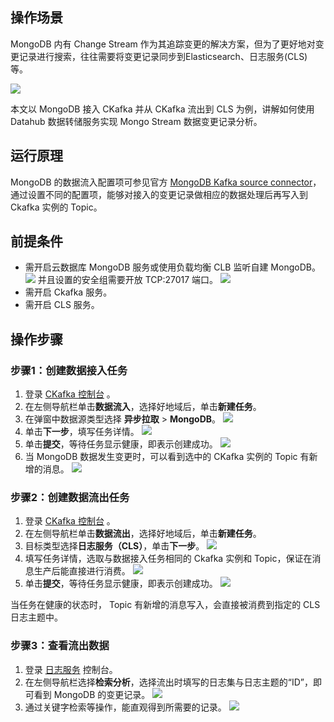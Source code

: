 ## 操作场景

MongoDB 内有 Change Stream 作为其追踪变更的解决方案，但为了更好地对变更记录进行搜索，往往需要将变更记录同步到Elasticsearch、日志服务(CLS) 等。

![](https://qcloudimg.tencent-cloud.cn/raw/4689f690f7d5753e0fcdbe7142fca6ea.jpg)

本文以 MongoDB 接入 CKafka 并从 CKafka 流出到 CLS 为例，讲解如何使用 Datahub 数据转储服务实现 Mongo Stream 数据变更记录分析。

## 运行原理

MongoDB 的数据流入配置项可参见官方 [MongoDB Kafka source connector](https://docs.mongodb.com/kafka-connector/current/source-connector/)，通过设置不同的配置项，能够对接入的变更记录做相应的数据处理后再写入到 Ckafka 实例的 Topic。

## 前提条件

- 需开启云数据库 MongoDB 服务或使用负载均衡 CLB 监听自建 MongoDB。
![](https://qcloudimg.tencent-cloud.cn/raw/1386958ceb6ad238cde997d2c53eb722.png)
并且设置的安全组需要开放 TCP:27017 端口。
![](https://qcloudimg.tencent-cloud.cn/raw/3a7a7593ecdedf07de2e087d0687d258.png)
- 需开启 Ckafka 服务。
- 需开启 CLS 服务。

## 操作步骤

### 步骤1：创建数据接入任务

1. 登录 [CKafka 控制台](https://console.cloud.tencent.com/ckafka) 。
2. 在左侧导航栏单击**数据流入**，选择好地域后，单击**新建任务**。
3. 在弹窗中数据源类型选择 **异步拉取** > **MongoDB**。
![](https://qcloudimg.tencent-cloud.cn/raw/2733ca5e5b966bac82f1858962cc960c.png)
4. 单击**下一步**，填写任务详情。
![](https://qcloudimg.tencent-cloud.cn/raw/a5647a8d101714a982858ff81c827f10.png)
5. 单击**提交**，等待任务显示健康，即表示创建成功。
![](https://qcloudimg.tencent-cloud.cn/raw/c3de44cecf13ba331b78914ebb100f53.png)
6. 当 MongoDB 数据发生变更时，可以看到选中的 CKafka 实例的 Topic 有新增的消息。
![](https://qcloudimg.tencent-cloud.cn/raw/94494e70d68682da95a83a3c3f56d124.png)

### 步骤2：创建数据流出任务

1. 登录 [CKafka 控制台](https://console.cloud.tencent.com/ckafka) 。
2. 在左侧导航栏单击**数据流出**，选择好地域后，单击**新建任务**。
3. 目标类型选择**日志服务（CLS）**，单击**下一步**。
![](https://qcloudimg.tencent-cloud.cn/raw/49edecde6642832c3d7c2d57322ed672.png)
4. 填写任务详情，选取与数据接入任务相同的 Ckafka 实例和 Topic，保证在消息生产后能直接进行消费。
![](https://qcloudimg.tencent-cloud.cn/raw/3d0e8a13995fcd325cf8e32a9b8dbbda.png)
5. 单击**提交**，等待任务显示健康，即表示创建成功。
![](https://qcloudimg.tencent-cloud.cn/raw/8f4ff805167b1b84d7dacc8c8dc4a333.png)
<dx-alert infotype="explain" title="">
当任务在健康的状态时， Topic 有新增的消息写入，会直接被消费到指定的 CLS 日志主题中。
</dx-alert>



### 步骤3：查看流出数据

1. 登录 [日志服务](https://console.cloud.tencent.com/cls/overview?region=ap-guangzhou) 控制台。
2. 在左侧导航栏选择**检索分析**，选择流出时填写的日志集与日志主题的“ID”，即可看到 MongoDB 的变更记录。
![](https://qcloudimg.tencent-cloud.cn/raw/bb814dba5eac4aa46e9ad3f8732a7951.png)
3. 通过关键字检索等操作，能直观得到所需要的记录。
![](https://qcloudimg.tencent-cloud.cn/raw/f4d1f65187e45a9c40d92f590d192029.png)

